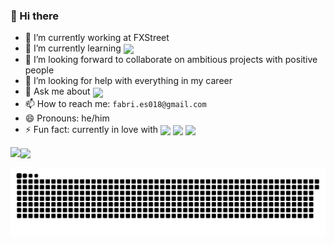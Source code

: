   ### 👋 Hi there
- 🔭 I’m currently working at FXStreet
- 🌱 I’m currently learning  <img src="https://img.shields.io/badge/-csharp-ac7ee1" align="center" />
- 👯 I’m looking forward to collaborate on ambitious projects with positive people
- 🤔 I’m looking for help with everything in my career
- 💬 Ask me about <img src="https://img.shields.io/badge/-javascript-f7df1e" align="center" />
- 📫 How to reach me: `fabri.es018@gmail.com`
- 😄 Pronouns: he/him
- ⚡ Fun fact: currently in love with <img src="https://img.shields.io/badge/-react-06bcee" align="center" /> <img src="https://img.shields.io/badge/-typescript-3178c6" align="center" /> <img src="https://img.shields.io/badge/-node-64de64" align="center" />

<!--
**faber/faber** is a ✨ _special_ ✨ repository because its `README.md` (this file) appears on your GitHub profile.

Here are some ideas to get you started:

- 🔭 I’m currently working on ...
- 🌱 I’m currently learning ...
- 👯 I’m looking to collaborate on ...
- 🤔 I’m looking for help with ...
- 💬 Ask me about ...
- 📫 How to reach me: ...
- 😄 Pronouns: ...
- ⚡ Fun fact: ...
-->

<a href="https://github.com/anuraghazra/github-readme-stats">
  <img align="left" vertical-align="middle" src="https://github-readme-stats.vercel.app/api?username=fab-rvn&show_icons=true&theme=dracula" />
</a>
<a href="https://github.com/anuraghazra/convoychat">
  <img align="center" src="https://github-readme-stats.vercel.app/api/top-langs/?username=fab-rvn&show_icons=true&theme=dracula" />
</a>
<p></p>
<img src="https://github.com/fab-rvn/fab-rvn/blob/output/github-contribution-grid-snake.svg" />
